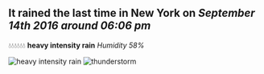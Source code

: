 ## It rained the last time in New York on *September 14th 2016 around 06:06 pm*
💧💧💧💧💧💧  **heavy intensity rain** *Humidity 58%*

![heavy intensity rain](http://openweathermap.org/img/w/10d.png) ![thunderstorm](http://openweathermap.org/img/w/11d.png)
